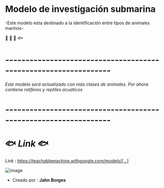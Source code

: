 # Modelo de investigación submarina
  -Este modelo esta destinado a la identificación entre tipos de animales marinos-
 
 
🦀 🐡 🚰 🐟
# ----------------------------------------------------------------

*Este modelo será actualizado con más clases de animales. Por ahora contiene rotiferos y reptiles acuaticos*

# ----------------------------------------------------------------
# 🐟 *Link* 🐟 

*Link* : https://teachablemachine.withgoogle.com/models/[...]

![image](https://github.com/BorgesJahn/Modelo/assets/146860515/5b08b1c4-690e-4e05-8477-a7f0434e3b6e)
 - Creado por : **Jahn Borges**

